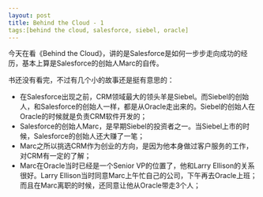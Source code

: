 ```yaml
---
layout: post
title: Behind the Cloud - 1
tags:[behind the cloud, salesforce, siebel, oracle]
---
```

今天在看《Behind the Cloud》，讲的是Salesforce是如何一步步走向成功的经历，基本上算是Salesforce的创始人Marc的自传。

书还没有看完，不过有几个小的故事还是挺有意思的：

- 在Salesforce出现之前，CRM领域最大的领头羊是Siebel。而Siebel的创始人，和Salesforce的创始人一样，都是从Oracle走出来的。Siebel的创始人在Oracle的时候就是负责CRM软件开发的；
- Salesforce的创始人Marc，是早期Siebel的投资者之一。当Siebel上市的时候，Salesforce的创始人还大赚了一笔；
- Marc之所以挑选CRM作为创业的方向，是因为他本身做过客户服务的工作，对CRM有一定的了解；
- Marc在Oracle当时已经是一个Senior VP的位置了，他和Larry Ellison的关系很好。Larry Ellison当时同意Marc上午忙自己的公司，下午再去Oracle上班；而且在Marc离职的时候，还同意让他从Oracle带走3个人；

